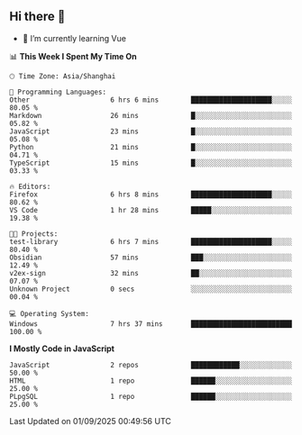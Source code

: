 ## Hi there 👋

- 🌱 I’m currently learning Vue

<!--START_SECTION:waka-->
📊 **This Week I Spent My Time On** 

```text
🕑︎ Time Zone: Asia/Shanghai

💬 Programming Languages: 
Other                    6 hrs 6 mins        ████████████████████░░░░░   80.05 % 
Markdown                 26 mins             █░░░░░░░░░░░░░░░░░░░░░░░░   05.82 % 
JavaScript               23 mins             █░░░░░░░░░░░░░░░░░░░░░░░░   05.08 % 
Python                   21 mins             █░░░░░░░░░░░░░░░░░░░░░░░░   04.71 % 
TypeScript               15 mins             █░░░░░░░░░░░░░░░░░░░░░░░░   03.33 % 

🔥 Editors: 
Firefox                  6 hrs 8 mins        ████████████████████░░░░░   80.62 % 
VS Code                  1 hr 28 mins        █████░░░░░░░░░░░░░░░░░░░░   19.38 % 

🐱‍💻 Projects: 
test-library             6 hrs 7 mins        ████████████████████░░░░░   80.40 % 
Obsidian                 57 mins             ███░░░░░░░░░░░░░░░░░░░░░░   12.49 % 
v2ex-sign                32 mins             ██░░░░░░░░░░░░░░░░░░░░░░░   07.07 % 
Unknown Project          0 secs              ░░░░░░░░░░░░░░░░░░░░░░░░░   00.04 % 

💻 Operating System: 
Windows                  7 hrs 37 mins       █████████████████████████   100.00 % 
```

**I Mostly Code in JavaScript** 

```text
JavaScript               2 repos             ████████████░░░░░░░░░░░░░   50.00 % 
HTML                     1 repo              ██████░░░░░░░░░░░░░░░░░░░   25.00 % 
PLpgSQL                  1 repo              ██████░░░░░░░░░░░░░░░░░░░   25.00 % 
```




 Last Updated on 01/09/2025 00:49:56 UTC
<!--END_SECTION:waka-->
